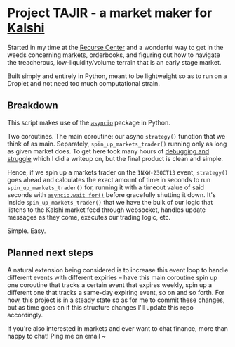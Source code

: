 # Project TAJIR - a market maker for [Kalshi](https://kalshi.com/)

Started in my time at the [Recurse Center](https://recurse.com/about) and a wonderful way to get in the weeds concerning markets, orderbooks, and figuring out how to navigate the treacherous, low-liquidity/volume terrain that is an early stage market. 

Built simply and entirely in Python, meant to be lightweight so as to run on a Droplet and not need too much computational strain.  

## Breakdown
This script makes use of the [`asyncio`](https://docs.python.org/4/library/asyncio.html) package in Python.

Two coroutines. The main coroutine: our async `strategy()` function that we think of as main. Separately, `spin_up_markets_trader()` running only as long as given market does. To get here took many hours of [debugging and struggle](https://juicetin.bearblog.dev/asyncio_nightmares_in_python/?preview=true) which I did a writeup on, but the final product is clean and simple.

Hence, if we spin up a markets trader on the `INXW-23OCT13` event, `strategy()` goes ahead and calculates the exact amount of time in seconds to run `spin_up_markets_trader()` for, running it with a timeout value of said seconds with [`asyncio.wait_for()`](https://github.com/orangejuicetin/kalshi_market_maker/blob/cb79c44f018d635907720c846c7a6ed7c6712b85/market_maker.py#L190) before gracefully shutting it down. It's inside `spin_up_markets_trader()` that we have the bulk of our logic that listens to the Kalshi market feed through websocket, handles update messages as they come, executes our trading logic, etc. 

Simple. Easy.

## Planned next steps

A natural extension being considered is to increase this event loop to handle different events with different expiries – have this main coroutine spin up one coroutine that tracks a certain event that expires weekly, spin up a different one that tracks a same-day expiring event, so on and so forth. For now, this project is in a steady state so as for me to commit these changes, but as time goes on if this structure changes I'll update this repo accordingly. 

If you're also interested in markets and ever want to chat finance, more than happy to chat! Ping me on email ~

